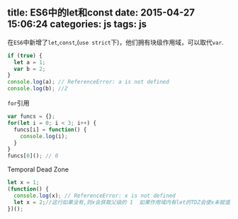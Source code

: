 title: ES6中的let和const
date: 2015-04-27 15:06:24
categories: js
tags: js
---
在`ES6`中新增了`let`,`const`,(`use strict`下)，他们拥有块级作用域，可以取代`var`.
```js
if (true) {
  let a = 1;
  var b = 2;
}
console.log(a); // ReferenceError: a is not defined
console.log(b); //2
```
`for`引用
```js
var funcs = {};
for(let i = 0; i < 3; i++) {
  funcs[i] = function() {
    console.log(i);
  }
}
funcs[0](); // 0 
```
Temporal Dead Zone
```js
let x = 1;
(function() {
  console.log(x); // ReferenceError: x is not defined
  let x = 2;//这行如果没有,则x会获取父级的 1  如果作用域内有let的TDZ会使x未赋值,var则不会
})();
```
